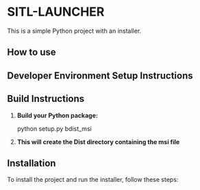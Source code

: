 # SITL-LAUNCHER

This is a simple Python project with an installer.

## How to use

## Developer Environment Setup Instructions

## Build Instructions

1. **Build your Python package:**

    python setup.py bdist_msi

2. **This will create the Dist directory containing the msi file**
    

## Installation

To install the project and run the installer, follow these steps:



